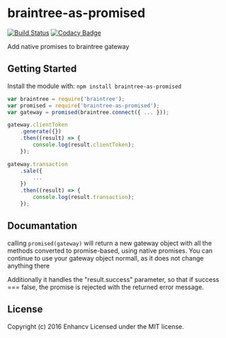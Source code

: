 # braintree-as-promised
[![Build Status](https://secure.travis-ci.org/enhancv/braintree-as-promised.png?branch=master)](http://travis-ci.org/enhancv/braintree-as-promised)
[![Codacy Badge](https://api.codacy.com/project/badge/grade/061c718ec2594bcc8edee6d40de0b503)](https://www.codacy.com/app/ivank/braintree-as-promised)

Add native promises to braintree gateway

## Getting Started
Install the module with: `npm install braintree-as-promised`

```javascript
var braintree = require('braintree');
var promised = require('braintree-as-promised');
var gateway = promised(braintree.connect({ ... }));

gateway.clientToken
    .generate({})
    .then((result) => {
        console.log(result.clientToken);
    });

gateway.transaction
    .sale({
        ...
    })
    .then((result) => {
        console.log(result.transaction);
    });
```

## Documantation

calling `promised(gateway)` will return a new gateway object with all the methods converted to promise-based, using native promises. You can continue to use your gateway object normall, as it does not change anything there

Additionally it handles the "result.success" parameter, so that if success === false, the promise is rejected with the returned error message.

## License
Copyright (c) 2016 Enhancv
Licensed under the MIT license.
